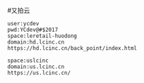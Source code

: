 #又拍云

    user:ycdev
    pwd:YCdev@#$2017
    space:leretail-huodong
    domain:hd.lcinc.cn
    https://hd.lcinc.cn/back_point/index.html

    space:uslcinc
    domain:us.lcinc.cn
    https://us.lcinc.cn/
